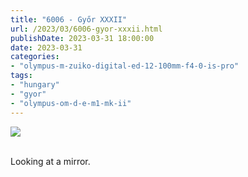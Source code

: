 ```yaml
---
title: "6006 - Győr XXXII"
url: /2023/03/6006-gyor-xxxii.html
publishDate: 2023-03-31 18:00:00
date: 2023-03-31
categories:
- "olympus-m-zuiko-digital-ed-12-100mm-f4-0-is-pro"
tags:
- "hungary"
- "gyor"
- "olympus-om-d-e-m1-mk-ii"
---
```

<div class="container">
<div class="center"><a target="_blank" href="https://d25zfm9zpd7gm5.cloudfront.net/1200x1200/2019/20191020_123649_DxO_lr.jpg"><img class="webfeedsFeaturedVisual" src="https://d25zfm9zpd7gm5.cloudfront.net/0600x0600/2019/20191020_123649_DxO_lr.jpg" /></a></div>
</div>
<br />

Looking at a mirror.
